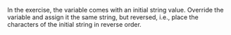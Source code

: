 
In the exercise, the variable comes with an initial string value. Override the variable and assign it the same string, but reversed, i.e., place the characters of the initial string in reverse order.
